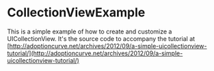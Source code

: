 CollectionViewExample
=====================

This is a simple example of how to create and customize a UICollectionView.  It's the source code to accompany the tutorial at [http://adoptioncurve.net/archives/2012/09/a-simple-uicollectionview-tutorial/](http://adoptioncurve.net/archives/2012/09/a-simple-uicollectionview-tutorial/)
